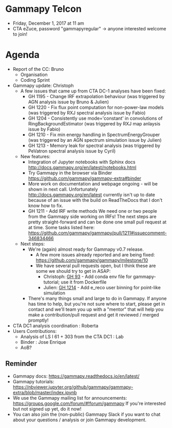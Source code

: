 # Gammapy Telcon

* Friday, December 1, 2017 at 11 am
* CTA eZuce, password "gammapyregular" -> anyone interested welcome to join!

# Agenda

* Report of the CC: Bruno
    * Organisation
    * Coding Sprint
* Gammapy update: Christoph
    * A few issues that came up from CTA DC-1 analyses have been fixed:
        * GH 1195 - Change IRF extrapolation behaviour
          (was triggered by AGN analysis issue by Bruno & Julien)
        * GH 1220 - Fix flux point computation for non-power-law models
          (was triggered by RXJ spectral analysis issue by Fabio)
        * GH 1204 - Consistently use mode='constant' in convolutions of RingBackgroundEstimator
          (was triggered by RXJ map anlaysis issue by Fabio)
        * GH 1210 - Fix min energy handling in SpectrumEnergyGrouper
          (was triggered by an AGN spectrum simulation issue by Julien)
        * GH 1213 - Memory leak for spectral analysis
          (was triggered by PeVatron spectral analysis issue by Cyril)
    * New features:
        * Integration of Jupyter notebooks with Sphinx docs
          http://docs.gammapy.org/en/latest/notebooks.html
        * Try Gammapy in the browser via Binder
          https://github.com/gammapy/gammapy-extra#binder
        * More work on documentation and webpage ongoing - will be shown in next call.
          Unfortunately http://docs.gammapy.org/en/latest currently isn't up to date because
          of an issue with the build on ReadTheDocs that I don't know how to fix.
        * GH 1211 - Add IRF write methods
          We need one or two people from the Gammapy side working on IRFs!
          The next steps are pretty straight-forward and can be done one small pull request at at time.
          Some tasks listed here: https://github.com/gammapy/gammapy/pull/1211#issuecomment-346834466
    * Next steps:
        * We're (again) almost ready for Gammapy v0.7 release.
            * A few more issues already reported and are being fixed:
              https://github.com/gammapy/gammapy/milestone/10
            * We have several pull requests open, but I think these are some we should try to get in ASAP:
                * Christoph: [GH 93](https://github.com/gammapy/gammapy-extra/pull/93) - Add conda env file for gammapy-tutorial; use it from Dockerfile
                * Julien: [GH 1214](https://github.com/gammapy/gammapy/pull/1214) - Add e_reco user binning for point-like simulation
        * There's many things small and large to do in Gammapy.
          If anyone has time to help, but you're not sure where to start, please get in contact
          and we'll team you up with a "mentor" that will help you make a contribution/pull request
          and get it reviewed / merged promptly!
* CTA DC1 analysis coordination : Roberta
* Users Contributions:
    * Analysis of LS I 61 + 303 from the CTA DC1 : Lab
    * Binder : Jose Enrique
    * AoB?

## Reminder

* Gammapy docs: https://gammapy.readthedocs.io/en/latest/
* Gammapy tutorials: https://nbviewer.jupyter.org/github/gammapy/gammapy-extra/blob/master/index.ipynb
* We use the Gammapy mailing list for announcements:
  https://groups.google.com/forum/#!forum/gammapy
  If you're interested but not signed up yet, do it now!
* You can also join the (non-public) Gammapy Slack if you want
  to chat about your questions / analysis or join Gammapy development.
